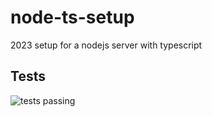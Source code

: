 # node-ts-setup
2023 setup for a nodejs server with typescript 

## Tests
![tests passing](https://github.com/musatcristian/node-ts-setup/actions/workflows/test.yml/badge.svg)
